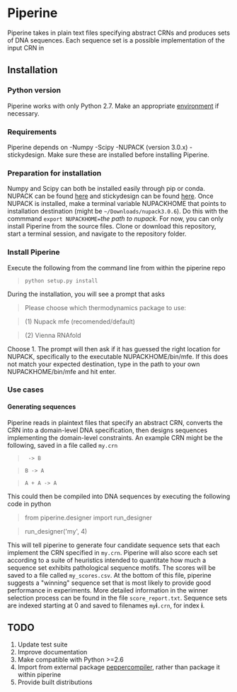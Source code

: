 # Piperine
Piperine takes in plain text files specifying abstract CRNs and produces sets of DNA sequences. Each sequence set is a possible implementation of the input CRN in 

## Installation 
### Python version
Piperine works with only Python 2.7. Make an appropriate [environment](https://pypi.python.org/pypi/virtualenv) if necessary.
### Requirements
Piperine depends on 
-Numpy
-Scipy
-NUPACK (version 3.0.x)
-stickydesign. 
Make sure these are installed before installing Piperine. 
### Preparation for installation
Numpy and Scipy can both be installed easily through pip or conda. NUPACK can be found [here](http://www.nupack.org/) and stickydesign can be found [here](https://github.com/DNA-and-Natural-Algorithms-Group/stickydesign). 
Once NUPACK is installed, make a terminal variable NUPACKHOME that points to installation destination (might be `~/Downloads/nupack3.0.6`). Do this with the commmand `export NUPACKHOME=`_the path to nupack_. 
For now, you can only install Piperine from the source files. Clone or download this repository, start a terminal session, and navigate to the repository folder. 
### Install Piperine
Execute the following from the command line from within the piperine repo

> `python setup.py install`

During the installation, you will see a prompt that asks 

> Please choose which thermodynamics package to use:

> (1) Nupack mfe (recomended/default)

> (2) Vienna RNAfold

Choose 1. The prompt will then ask if it has guessed the right location for NUPACK, specifically to the executable NUPACKHOME/bin/mfe. If this does not match your expected destination, type in the path to your own NUPACKHOME/bin/mfe and hit enter.

### Use cases
#### Generating sequences

Piperine reads in plaintext files that specify an abstract CRN, converts the CRN into a domain-level DNA specification, then designs sequences implementing the domain-level constraints. An example CRN might be the following, saved in a file called `my.crn`

> ` -> B`

> `B -> A`

> `A + A -> A`

This could then be compiled into DNA sequences by executing the following code in python

> from piperine.designer import run\_designer

> run\_designer('my', 4)

This will tell piperine to generate four candidate sequence sets that each implement the CRN specified in `my.crn`. Piperine will also score each set according to a suite of heuristics intended to quantitate how much a sequence set exhibits pathological sequence motifs. The scores will be saved to a file called `my_scores.csv`. At the bottom of this file, piperine suggests a "winning" sequence set that is most likely to provide good performance in experiments. More detailed information in the winner selection process can be found in the file `score_report.txt`. Sequence sets are indexed starting at 0 and saved to filenames `my`__i__`.crn`, for index __i__.

## TODO
1. Update test suite
1. Improve documentation
1. Make compatible with Python >=2.6
1. Import from external package [peppercompiler](https://github.com/DNA-and-Natural-Algorithms-Group/peppercompiler), rather than package it within piperine
1. Provide built distributions
